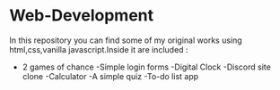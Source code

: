 # Web-Development
In this repository you can find some of my original works using html,css,vanilla javascript.Inside it are included :

- 2 games of chance
-Simple login forms
-Digital Clock
-Discord site clone
-Calculator
-A simple quiz
-To-do list app
